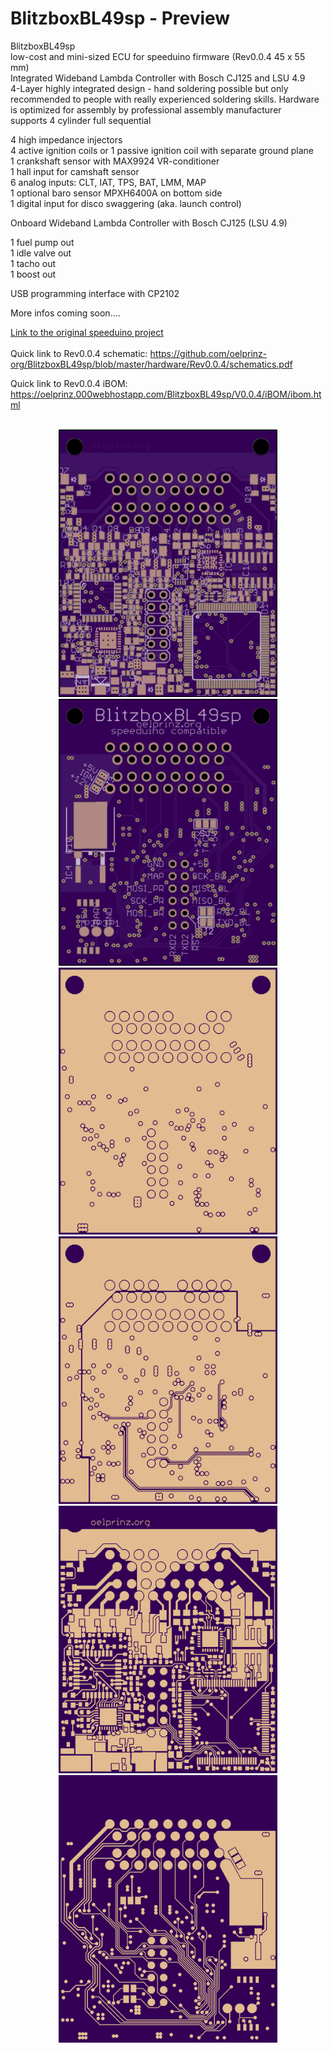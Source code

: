 # BlitzboxBL49sp - Preview<br/>
BlitzboxBL49sp<br/>
low-cost and mini-sized ECU for speeduino firmware (Rev0.0.4 45 x 55 mm)<br/>
Integrated Wideband Lambda Controller with Bosch CJ125 and LSU 4.9<br/>
4-Layer highly integrated design - hand soldering possible but only recommended to people with really experienced soldering skills.  Hardware is optimized for assembly by professional assembly manufacturer<br/>
supports 4 cylinder full sequential<br/>

4 high impedance injectors<br/>
4 active ignition coils or 1 passive ignition coil with separate ground plane<br/>
1 crankshaft sensor with MAX9924 VR-conditioner<br/>
1 hall input for camshaft sensor<br/>
6 analog inputs: CLT, IAT, TPS, BAT, LMM, MAP<br/>
1 optional baro sensor MPXH6400A on bottom side<br/>
1 digital input for disco swaggering (aka. launch control)<br/>

Onboard Wideband Lambda Controller with Bosch CJ125 (LSU 4.9)<br/>

1 fuel pump out<br/>
1 idle valve out<br/>
1 tacho out<br/>
1 boost out<br/>

USB programming interface with CP2102<br/>

More infos coming soon....<br/>

[Link to the original speeduino project](https://www.speeduino.com "speeduino homepage")<br/>
<br/>
Quick link to Rev0.0.4 schematic: https://github.com/oelprinz-org/BlitzboxBL49sp/blob/master/hardware/Rev0.0.4/schematics.pdf <br/>

Quick link to Rev0.0.4 iBOM: https://oelprinz.000webhostapp.com/BlitzboxBL49sp/V0.0.4/iBOM/ibom.html <br/>

<p align="center">
  <br/>
  <img src="hardware/Rev0.0.4/top.png" width="350" title="Top Side">
  <img src="hardware/Rev0.0.4/bottom.png" width="350" alt="accessibility text"><br/>
  <img src="hardware/Rev0.0.4/internal_plane1.png" width="350" title="Internal Plane 1">
  <img src="hardware/Rev0.0.4/internal_plane2.png" width="350" title="Internal Plane 2">
  <img src="hardware/Rev0.0.4/top_layer.png" width="350" title="Top Side">
  <img src="hardware/Rev0.0.4/bottom_layer.png" width="350" alt="accessibility text">
</p>
<br/>
<p align="center">
  <br/>
</p>
